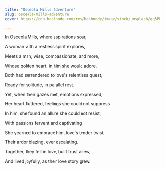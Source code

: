 ```yaml
---
title: "Osceola Mills Adventure"
slug: osceola-mills-adventure
cover: https://cdn.hashnode.com/res/hashnode/image/stock/unsplash/gq5PECP8pHE/upload/f5474a414c5fd93b581b542933f5af92.jpeg

---
```


In Osceola Mills, where aspirations soar,

A woman with a restless spirit explores,

Meets a man, wise, compassionate, and more,

Whose golden heart, in him she would adore.

Both had surrendered to love's relentless quest,

Ready for solitude, in parallel rest.

Yet, when their gazes met, emotions expressed,

Her heart fluttered, feelings she could not suppress.

In him, she found an allure she could not resist,

With passions fervent and captivating.

She yearned to embrace him, love's tender twist,

Their ardor blazing, ever escalating.

Together, they fell in love, built trust anew,

And lived joyfully, as their love story grew.